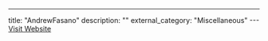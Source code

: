 ---
title: "AndrewFasano"
description: ""
external_category: "Miscellaneous"
---[Visit Website](https://github.com/AndrewFasano)

